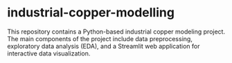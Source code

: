 # industrial-copper-modelling
This repository contains a Python-based industrial copper modeling project. The main components of the project include data preprocessing, exploratory data analysis (EDA), and a Streamlit web application for interactive data visualization.
